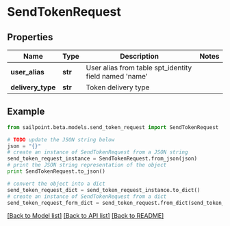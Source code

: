 # SendTokenRequest


## Properties
Name | Type | Description | Notes
------------ | ------------- | ------------- | -------------
**user_alias** | **str** | User alias from table spt_identity field named &#39;name&#39; | 
**delivery_type** | **str** | Token delivery type | 

## Example

```python
from sailpoint.beta.models.send_token_request import SendTokenRequest

# TODO update the JSON string below
json = "{}"
# create an instance of SendTokenRequest from a JSON string
send_token_request_instance = SendTokenRequest.from_json(json)
# print the JSON string representation of the object
print SendTokenRequest.to_json()

# convert the object into a dict
send_token_request_dict = send_token_request_instance.to_dict()
# create an instance of SendTokenRequest from a dict
send_token_request_form_dict = send_token_request.from_dict(send_token_request_dict)
```
[[Back to Model list]](../README.md#documentation-for-models) [[Back to API list]](../README.md#documentation-for-api-endpoints) [[Back to README]](../README.md)


